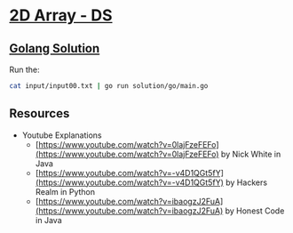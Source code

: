 # [2D Array - DS](https://www.hackerrank.com/challenges/2d-array/problem)

## [Golang Solution](./solution/go)

Run the:

```bash
cat input/input00.txt | go run solution/go/main.go
```

## Resources

* Youtube Explanations
    * [https://www.youtube.com/watch?v=0lajFzeFEFo](https://www.youtube.com/watch?v=0lajFzeFEFo) by Nick White in Java
    * [https://www.youtube.com/watch?v=-v4D1QGt5fY](https://www.youtube.com/watch?v=-v4D1QGt5fY) by Hackers Realm in Python
    * [https://www.youtube.com/watch?v=ibaogzJ2FuA](https://www.youtube.com/watch?v=ibaogzJ2FuA) by Honest Code in Java